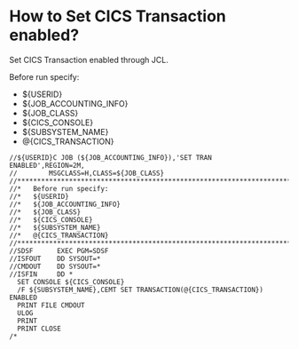 # How to Set CICS Transaction enabled?

Set CICS Transaction enabled through JCL.

Before run specify:
* ${USERID}
* ${JOB_ACCOUNTING_INFO}
* ${JOB_CLASS}
* ${CICS_CONSOLE}
* ${SUBSYSTEM_NAME}
* @{CICS_TRANSACTION}

```
//${USERID}C JOB (${JOB_ACCOUNTING_INFO}),'SET TRAN ENABLED',REGION=2M,
//        MSGCLASS=H,CLASS=${JOB_CLASS}
//************************************************************************
//*   Before run specify:
//*   ${USERID}
//*   ${JOB_ACCOUNTING_INFO}
//*   ${JOB_CLASS}
//*   ${CICS_CONSOLE}
//*   ${SUBSYSTEM_NAME}
//*   @{CICS_TRANSACTION}
//************************************************************************
//SDSF      EXEC PGM=SDSF
//ISFOUT    DD SYSOUT=*
//CMDOUT    DD SYSOUT=*
//ISFIN     DD *
  SET CONSOLE ${CICS_CONSOLE}
  /F ${SUBSYSTEM_NAME},CEMT SET TRANSACTION(@{CICS_TRANSACTION}) ENABLED
  PRINT FILE CMDOUT
  ULOG
  PRINT
  PRINT CLOSE
/*
```